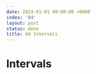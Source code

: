 ```yaml
---
date: 2024-01-01 00:00:00 +0000
index: '04'
layout: post
status: done
title: 04 Intervals
---
```


# Intervals
